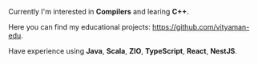 
Currently I'm interested in **Compilers** and learing **C++**.

Here you can find my educational projects: https://github.com/vityaman-edu.

Have experience using **Java**, **Scala**, **ZIO**, **TypeScript**, **React**, **NestJS**.
